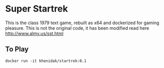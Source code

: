# Super Startrek 

This is the class 1979 text game, rebuilt as x64 and dockerized for gaming pleasure. This is not the original code, it has been modified read here http://www.almy.us/sst.html 

## To Play

```
docker run -it khenidak/startrek:0.1
```
 

